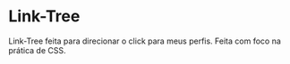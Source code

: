 # Link-Tree
Link-Tree feita para direcionar o click para meus perfis. Feita com foco na prática de CSS. 
